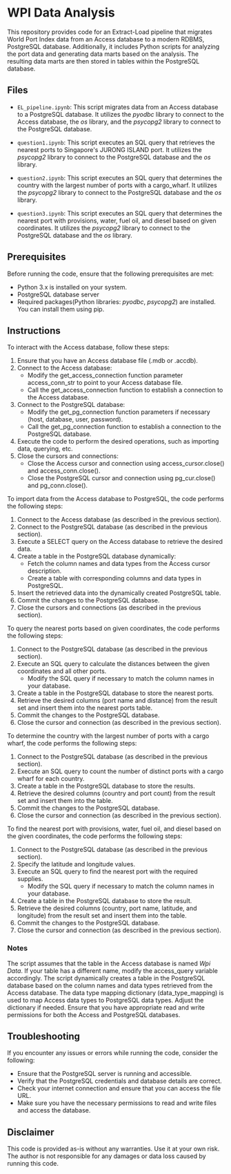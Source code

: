 # WPI Data Analysis
This repository provides code for an Extract-Load pipeline that migrates World Port Index data from an Access database to a modern RDBMS, PostgreSQL database.  Additionally, it includes Python scripts for analyzing the port data and generating data marts based on the analysis. The resulting data marts are then stored in tables within the PostgreSQL database.

## Files
-  `EL_pipeline.ipynb`: This script migrates data from an Access database to a PostgreSQL database. It utilizes the *pyodbc* library to connect to the Access database, the *os* library, and the *psycopg2* library to connect to the PostgreSQL database.

-  `question1.ipynb`: This script executes an SQL query that retrieves the nearest ports to Singapore's JURONG ISLAND port. It utilizes the *psycopg2* library to connect to the PostgreSQL database and the *os* library.
  
-  `question2.ipynb`: This script executes an SQL query that determines the country with the largest number of ports with a cargo_wharf. It utilizes the *psycopg2* library to connect to the PostgreSQL database and the *os* library.
  
-  `question3.ipynb`: This script executes an SQL query that determines the nearest port with provisions, water, fuel oil, and diesel based on given coordinates. It utilizes the *psycopg2* library to connect to the PostgreSQL database and the *os* library.
  


## Prerequisites
Before running the code, ensure that the following prerequisites are met:
- Python 3.x is installed on your system.
- PostgreSQL database server
- Required packages(Python libraries: *pyodbc*, *psycopg2*) are installed. You can install them using pip.


## Instructions
To interact with the Access database, follow these steps:
1. Ensure that you have an Access database file (.mdb or .accdb).
2. Connect to the Access database:
   - Modify the get_access_connection function parameter access_conn_str to point to your Access database file.
   - Call the get_access_connection function to establish a connection to the Access database.
3. Connect to the PostgreSQL database:
   - Modify the get_pg_connection function parameters if necessary (host, database, user, password).
   - Call the get_pg_connection function to establish a connection to the PostgreSQL database.
4. Execute the code to perform the desired operations, such as importing data, querying, etc.
5. Close the cursors and connections:
   - Close the Access cursor and connection using access_cursor.close() and access_conn.close().
   - Close the PostgreSQL cursor and connection using pg_cur.close() and pg_conn.close().
     
To import data from the Access database to PostgreSQL, the code performs the following steps:
1. Connect to the Access database (as described in the previous section).
2. Connect to the PostgreSQL database (as described in the previous section).
3. Execute a SELECT query on the Access database to retrieve the desired data.
4. Create a table in the PostgreSQL database dynamically:
   - Fetch the column names and data types from the Access cursor description.
   - Create a table with corresponding columns and data types in PostgreSQL.
5. Insert the retrieved data into the dynamically created PostgreSQL table.
6. Commit the changes to the PostgreSQL database.
7. Close the cursors and connections (as described in the previous section).

To query the nearest ports based on given coordinates, the code performs the following steps:
1. Connect to the PostgreSQL database (as described in the previous section).
2. Execute an SQL query to calculate the distances between the given coordinates and all other ports.
    - Modify the SQL query if necessary to match the column names in your database.
3. Create a table in the PostgreSQL database to store the nearest ports.
4. Retrieve the desired columns (port name and distance) from the result set and insert them into the nearest ports table.
5. Commit the changes to the PostgreSQL database.
6. Close the cursor and connection (as described in the previous section).

To determine the country with the largest number of ports with a cargo wharf, the code performs the following steps:
1. Connect to the PostgreSQL database (as described in the previous section).
2. Execute an SQL query to count the number of distinct ports with a cargo wharf for each country.
3. Create a table in the PostgreSQL database to store the results.
4. Retrieve the desired columns (country and port count) from the result set and insert them into the table.
5. Commit the changes to the PostgreSQL database.
6. Close the cursor and connection (as described in the previous section).
   
To find the nearest port with provisions, water, fuel oil, and diesel based on the given coordinates, the code performs the following steps:

1. Connect to the PostgreSQL database (as described in the previous section).
2. Specify the latitude and longitude values.
3. Execute an SQL query to find the nearest port with the required supplies.
    - Modify the SQL query if necessary to match the column names in your database.
4. Create a table in the PostgreSQL database to store the result.
5. Retrieve the desired columns (country, port name, latitude, and longitude) from the result set and insert them into the table.
6. Commit the changes to the PostgreSQL database.
7. Close the cursor and connection (as described in the previous section).
  
### Notes

The script assumes that the table in the Access database is named *Wpi Data*. If your table has a different name, modify the access_query variable accordingly.
The script dynamically creates a table in the PostgreSQL database based on the column names and data types retrieved from the Access database. The data type mapping dictionary (data_type_mapping) is used to map Access data types to PostgreSQL data types. Adjust the dictionary if needed.
Ensure that you have appropriate read and write permissions for both the Access and PostgreSQL databases.

## Troubleshooting
If you encounter any issues or errors while running the code, consider the following:
- Ensure that the PostgreSQL server is running and accessible.
- Verify that the PostgreSQL credentials and database details are correct.
- Check your internet connection and ensure that you can access the file URL.
- Make sure you have the necessary permissions to read and write files and access the database.

## Disclaimer
This code is provided as-is without any warranties. Use it at your own risk. The author is not responsible for any damages or data loss caused by running this code.


